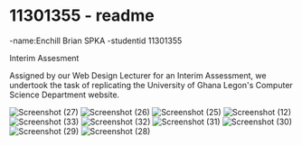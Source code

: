 # 11301355 - readme

-name:Enchill Brian SPKA
-studentid 11301355

Interim Assesment

Assigned by our Web Design Lecturer for an Interim Assessment, we undertook the task of replicating the University of Ghana Legon's Computer Science Department website.

![Screenshot (27)](https://github.com/11301355-DCIT205/DCIT_205_IA/assets/150909770/f9344065-9446-4810-914d-d02295c3e874)
![Screenshot (26)](https://github.com/11301355-DCIT205/DCIT_205_IA/assets/150909770/f69e962c-97fb-434d-99e3-74a0c11bb2a7)
![Screenshot (25)](https://github.com/11301355-DCIT205/DCIT_205_IA/assets/150909770/53d28a5a-8ed2-4887-bd22-1f18600a8b0a)
![Screenshot (12)](https://github.com/11301355-DCIT205/DCIT_205_IA/assets/150909770/6ce905a0-b20d-4f9b-9007-13539104a47f)
![Screenshot (33)](https://github.com/11301355-DCIT205/DCIT_205_IA/assets/150909770/e8b89ccc-ad47-43a0-aca0-e8320a09366f)
![Screenshot (32)](https://github.com/11301355-DCIT205/DCIT_205_IA/assets/150909770/f129aabb-122b-4085-ae5a-eddea731ad47)
![Screenshot (31)](https://github.com/11301355-DCIT205/DCIT_205_IA/assets/150909770/30f4cf82-206c-4632-9123-df1dee56cd1b)
![Screenshot (30)](https://github.com/11301355-DCIT205/DCIT_205_IA/assets/150909770/204ff98e-b365-49e8-bc98-df9504fb9504)
![Screenshot (29)](https://github.com/11301355-DCIT205/DCIT_205_IA/assets/150909770/00d24f92-5a4d-4146-9bf7-cc40fb9f14d5)
![Screenshot (28)](https://github.com/11301355-DCIT205/DCIT_205_IA/assets/150909770/0bb9e94d-a07d-43d9-baa2-6d05bf6be1e8)
